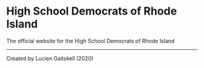 # High School Democrats of Rhode Island

The official website for the High School Democrats of Rhode Island

---
Created by Lucien Gaitskell (2020)
